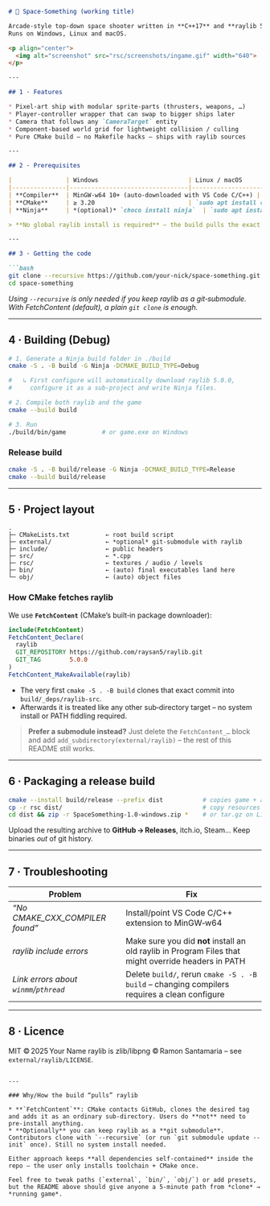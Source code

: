 
````markdown
# 🚀 Space‑Something (working title)

Arcade‑style top‑down space shooter written in **C++17** and **raylib 5**.  
Runs on Windows, Linux and macOS.

<p align="center">
  <img alt="screenshot" src="rsc/screenshots/ingame.gif" width="640">
</p>

---

## 1 · Features

* Pixel‑art ship with modular sprite‑parts (thrusters, weapons, …)
* Player‑controller wrapper that can swap to bigger ships later
* Camera that follows any `CameraTarget` entity
* Component‑based world grid for lightweight collision / culling
* Pure CMake build – no Makefile hacks – ships with raylib sources

---

## 2 · Prerequisites

|               | Windows                         | Linux / macOS                    |
|---------------|---------------------------------|----------------------------------|
| **Compiler**  | MinGW‑w64 10+ (auto‑downloaded with VS Code C/C++) | GCC 10+ / Clang 12+ |
| **CMake**     | ≥ 3.20                          | `sudo apt install cmake` or `brew install cmake` |
| **Ninja**     | *(optional)* `choco install ninja`  | `sudo apt install ninja-build` or `brew install ninja` |

> **No global raylib install is required** – the build pulls the exact tag we need.

---

## 3 · Getting the code

```bash
git clone --recursive https://github.com/your‑nick/space‑something.git
cd space‑something
````

*Using `--recursive` is only needed if you keep raylib as a git‑submodule.
With FetchContent (default), a plain `git clone` is enough.*

---

## 4 · Building (Debug)

```bash
# 1. Generate a Ninja build folder in ./build
cmake -S . -B build -G Ninja -DCMAKE_BUILD_TYPE=Debug

#   ↳ First configure will automatically download raylib 5.0.0,
#     configure it as a sub‑project and write Ninja files.

# 2. Compile both raylib and the game
cmake --build build

# 3. Run
./build/bin/game          # or game.exe on Windows
```

### Release build

```bash
cmake -S . -B build/release -G Ninja -DCMAKE_BUILD_TYPE=Release
cmake --build build/release
```

---

## 5 · Project layout

```
.
├─ CMakeLists.txt          ← root build script
├─ external/               ← *optional* git‑submodule with raylib
├─ include/                ← public headers
├─ src/                    ← *.cpp
├─ rsc/                    ← textures / audio / levels
├─ bin/                    ← (auto) final executables land here
└─ obj/                    ← (auto) object files
```

### How CMake fetches raylib

We use **`FetchContent`** (CMake’s built‑in package downloader):

```cmake
include(FetchContent)
FetchContent_Declare(
  raylib
  GIT_REPOSITORY https://github.com/raysan5/raylib.git
  GIT_TAG        5.0.0
)
FetchContent_MakeAvailable(raylib)
```

* The very first `cmake ‑S . ‑B build` clones that exact commit into
  `build/_deps/raylib‑src`.
* Afterwards it is treated like any other sub‑directory target –
  no system install or PATH fiddling required.

> **Prefer a submodule instead?**
> Just delete the `FetchContent_…` block and add
> `add_subdirectory(external/raylib)` – the rest of this README still works.

---

## 6 · Packaging a release build

```bash
cmake --install build/release --prefix dist           # copies game + assets
cp -r rsc dist/                                       # copy resources
cd dist && zip -r SpaceSomething-1.0-windows.zip *    # or tar.gz on Linux
```

Upload the resulting archive to **GitHub → Releases**, itch.io, Steam…
Keep binaries *out* of git history.

---

## 7 · Troubleshooting

| Problem                               | Fix                                                                                                  |
| ------------------------------------- | ---------------------------------------------------------------------------------------------------- |
| *“No CMAKE\_CXX\_COMPILER found”*     | Install/point VS Code C/C++ extension to MinGW‑w64                                                   |
| *raylib include errors*               | Make sure you did **not** install an old raylib in Program Files that might override headers in PATH |
| *Link errors about `winmm`/`pthread`* | Delete `build/`, rerun `cmake -S . -B build` – changing compilers requires a clean configure         |

---

## 8 · Licence

MIT © 2025 Your Name
raylib is zlib/libpng © Ramon Santamaria – see `external/raylib/LICENSE`.

```

---

### Why/How the build “pulls” raylib

* **`FetchContent`**: CMake contacts GitHub, clones the desired tag and adds it as an ordinary sub‑directory. Users do **not** need to pre‑install anything.
* **Optionally** you can keep raylib as a **git submodule**. Contributors clone with `--recursive` (or run `git submodule update --init` once). Still no system install needed.

Either approach keeps **all dependencies self‑contained** inside the repo – the user only installs toolchain + CMake once.

Feel free to tweak paths (`external`, `bin/`, `obj/`) or add presets, but the README above should give anyone a 5‑minute path from *clone* → *running game*.
```

